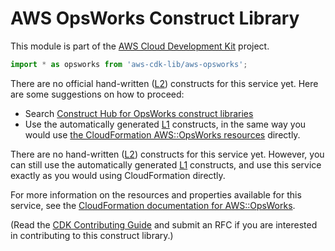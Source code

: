 # AWS OpsWorks Construct Library


This module is part of the [AWS Cloud Development Kit](https://github.com/aws/aws-cdk) project.

```ts nofixture
import * as opsworks from 'aws-cdk-lib/aws-opsworks';
```

<!--BEGIN CFNONLY DISCLAIMER-->

There are no official hand-written ([L2](https://docs.aws.amazon.com/cdk/latest/guide/constructs.html#constructs_lib)) constructs for this service yet. Here are some suggestions on how to proceed:

- Search [Construct Hub for OpsWorks construct libraries](https://constructs.dev/search?q=opsworks)
- Use the automatically generated [L1](https://docs.aws.amazon.com/cdk/latest/guide/constructs.html#constructs_l1_using) constructs, in the same way you would use [the CloudFormation AWS::OpsWorks resources](https://docs.aws.amazon.com/AWSCloudFormation/latest/UserGuide/AWS_OpsWorks.html) directly.


<!--BEGIN CFNONLY DISCLAIMER-->

There are no hand-written ([L2](https://docs.aws.amazon.com/cdk/latest/guide/constructs.html#constructs_lib)) constructs for this service yet. 
However, you can still use the automatically generated [L1](https://docs.aws.amazon.com/cdk/latest/guide/constructs.html#constructs_l1_using) constructs, and use this service exactly as you would using CloudFormation directly.

For more information on the resources and properties available for this service, see the [CloudFormation documentation for AWS::OpsWorks](https://docs.aws.amazon.com/AWSCloudFormation/latest/UserGuide/AWS_OpsWorks.html).

(Read the [CDK Contributing Guide](https://github.com/aws/aws-cdk/blob/master/CONTRIBUTING.md) and submit an RFC if you are interested in contributing to this construct library.)

<!--END CFNONLY DISCLAIMER-->
